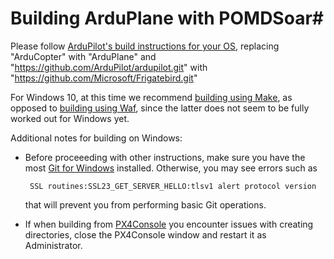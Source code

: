 # Building ArduPlane with POMDSoar#

Please follow [ArduPilot's build instructions for your OS](http://ardupilot.org/dev/docs/building-the-code.html), replacing "ArduCopter" with "ArduPlane" and "https://github.com/ArduPilot/ardupilot.git" with "https://github.com/Microsoft/Frigatebird.git"

For Windows 10, at this time we recommend [building using Make](http://ardupilot.org/dev/docs/building-px4-with-make.html#building-px4-with-make), as opposed to [building using Waf](http://ardupilot.org/dev/docs/building-setup-windows-cygwin.html), since the latter does not seem to be fully worked out for Windows yet.

Additional notes for building on Windows:

-  Before proceeeding with other instructions, make sure you have the most [Git for Windows](https://gitforwindows.org/) installed. Otherwise, you may see errors such as
    
        SSL routines:SSL23_GET_SERVER_HELLO:tlsv1 alert protocol version
    
   that will prevent you from performing basic Git operations.
   
-  If when building from [PX4Console](http://ardupilot.org/dev/docs/building-px4-with-make.html#building-px4-with-make) you encounter issues with creating directories, close the PX4Console window and restart it as Administrator.
